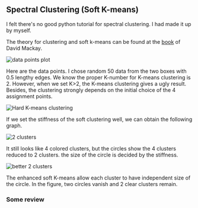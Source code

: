 
## Spectral Clustering (Soft K-means)

I felt there's no good python tutorial for spectral clustering. I had made it up by myself.  

The theory for clustering and soft k-means can be found at the [book](http://www.inference.phy.cam.ac.uk/mackay/itila/book.html "Information Theory, Inference, and Learning Algorithms") of David Mackay.


![data points plot](https://github.com/physhik/spectral-clustering/blob/master/datapoints.png)

Here are the data points. I chose random 50 data from the two boxes with 0.5 lengthy edges. We know the proper K-number for K-means clustering is 2. However, when we set K>2, the K-means clustering gives a ugly result. Besides, the clustering strongly depends on the initial choice of the 4 assignment points.  

![Hard K-means clustering](https://github.com/physhik/spectral-clustering/blob/master/hardkmeans.png)

If we set the stiffness of the soft clustering well, we can obtain the following graph.  
 
 
![2 clusters](https://github.com/physhik/spectral-clustering/blob/master/2clusters.png)
 
It still looks like 4 colored clusters, but the circles show the 4 clusters reduced to 2 clusters. the size of the circle is decided by the stiffness. 

![better 2 clusters ](https://github.com/physhik/spectral-clustering/blob/master/enhancedsoftkmeans1.png)

The enhanced soft K-means allow each cluster to have independent size of the circle. In the figure, two circles vanish and 2 clear clusters remain.  
 
 
### Some review

